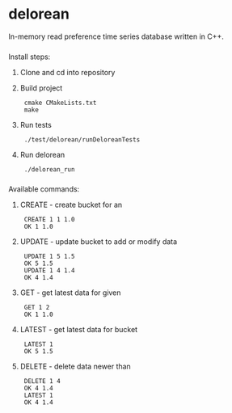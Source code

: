 delorean
==============
In-memory read preference time series database written in C++.


###

Install steps:

1. Clone and cd into repository

2. Build project

        cmake CMakeLists.txt
        make

3. Run tests

        ./test/delorean/runDeloreanTests

4. Run delorean

        ./delorean_run


###

Available commands:

1. CREATE <id> <timestamp> <data> - create bucket for an <id>

        CREATE 1 1 1.0
        OK 1 1.0

2. UPDATE <id> <timestamp> <data> - update bucket to add or modify data

        UPDATE 1 5 1.5
        OK 5 1.5
        UPDATE 1 4 1.4
        OK 4 1.4

2. GET <id> <timestamp> - get latest data for given <timestamp>

        GET 1 2
        OK 1 1.0

2. LATEST <id> - get latest data for bucket

        LATEST 1
        OK 5 1.5

2. DELETE <id> <timestamp> - delete data newer than <timestamp>

        DELETE 1 4
        OK 4 1.4
        LATEST 1
        OK 4 1.4
